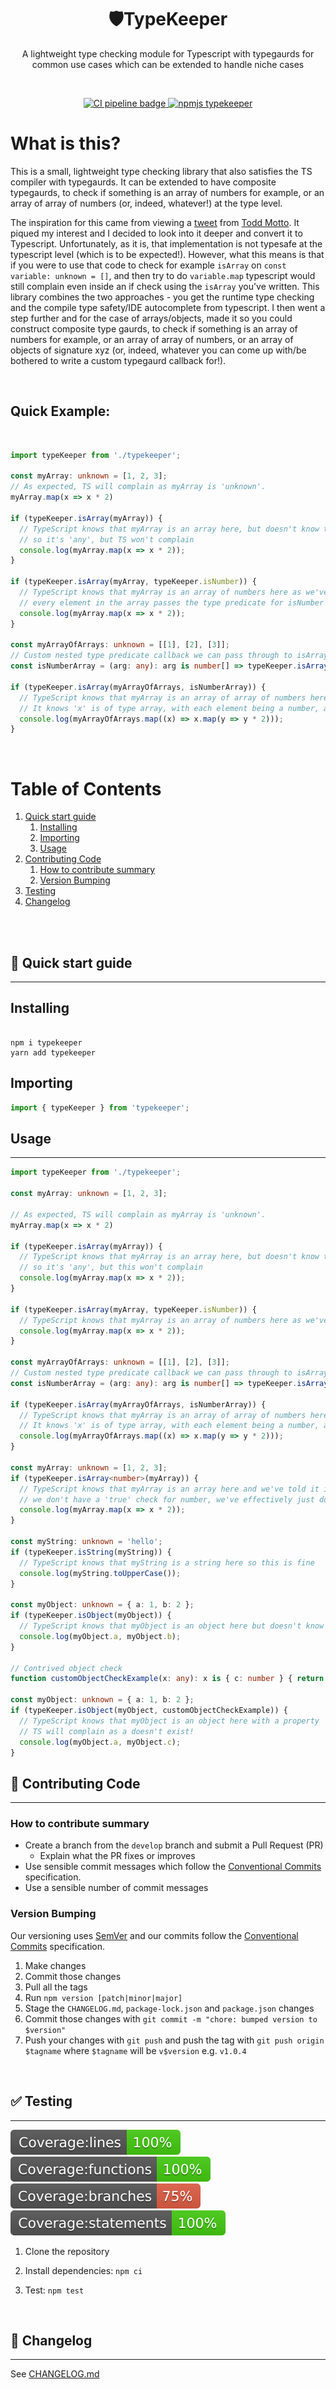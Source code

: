 <div align="center">
    <h1>🛡️TypeKeeper</h1>
</div>

<p align="center">
    A lightweight type checking module for Typescript with typegaurds for common use cases which can be extended to handle niche cases
</p>

<br/>

<p align="center">
    <a href="https://github.com/LaurenceStokes/typekeeper/actions/workflows/validate.yml" target="_blank">
        <img src="https://github.com/LaurenceStokes/typekeeper/actions/workflows/validate.yml/badge.svg" alt="CI pipeline badge" />
    </a>
    <a href="https://www.npmjs.com/package/typekeeper" target="_blank">
        <img src="https://img.shields.io/npm/v/typekeeper.svg" alt="npmjs typekeeper" />
    </a>
</p>

# What is this?

This is a small, lightweight type checking library that also satisfies the TS compiler with typegaurds. It can be extended to have composite typegaurds, to check if something is an array of numbers for example, or an array of array of numbers (or, indeed, whatever!) at the type level.

The inspiration for this came from viewing a [tweet]((https://twitter.com/toddmotto/status/1635423335742881792)) from [Todd Motto](https://twitter.com/toddmotto). It piqued my interest and I decided to look into it deeper and convert it to Typescript. Unfortunately, as it is, that implementation is not typesafe at the typescript level (which is to be expected!). However, what this means is that if you were to use that code to check for example `isArray` on `const variable: unknown = []`, and then try to do `variable.map` typescript would still complain even inside an if check using the `isArray` you've written. This library combines the two approaches - you get the runtime type checking and the compile type safety/IDE autocomplete from typescript. I then went a step further and for the case of arrays/objects, made it so you could construct composite type gaurds, to check if something is an array of numbers for example, or an array of array of numbers, or an array of objects of signature xyz (or, indeed, whatever you can come up with/be bothered to write a custom typegaurd callback for!).

<br />

## Quick Example:
<br />

```ts
import typeKeeper from './typekeeper';

const myArray: unknown = [1, 2, 3];
// As expected, TS will complain as myArray is 'unknown'.
myArray.map(x => x * 2)

if (typeKeeper.isArray(myArray)) {
  // TypeScript knows that myArray is an array here, but doesn't know the type of x
  // so it's 'any', but TS won't complain
  console.log(myArray.map(x => x * 2));
}

if (typeKeeper.isArray(myArray, typeKeeper.isNumber)) {
  // TypeScript knows that myArray is an array of numbers here as we've passed a second check to isArray which ensures
  // every element in the array passes the type predicate for isNumber
  console.log(myArray.map(x => x * 2));
}

const myArrayOfArrays: unknown = [[1], [2], [3]];
// Custom nested type predicate callback we can pass through to isArray
const isNumberArray = (arg: any): arg is number[] => typeKeeper.isArray(arg, typeKeeper.isNumber);

if (typeKeeper.isArray(myArrayOfArrays, isNumberArray)) {
  // TypeScript knows that myArray is an array of array of numbers here
  // It knows 'x' is of type array, with each element being a number, and so knows y is a number
  console.log(myArrayOfArrays.map((x) => x.map(y => y * 2)));
}
```
<br />

# Table of Contents

1. [Quick start guide](#id-section1)
    1. [Installing](#id-section1-1)
    2. [Importing](#id-section1-2)
    3. [Usage](#id-section1-3)
2. [Contributing Code](#id-section2)
    1. [How to contribute summary](#id-section2-1)
    2. [Version Bumping](#id-section2-2)
3. [Testing](#id-section3)
4. [Changelog](#id-section4)

<br />
<br />

<div id='id-section1'></div>

## 🚀 Quick start guide

<hr />

<div id='id-section1-1'></div>

## Installing

```

npm i typekeeper
yarn add typekeeper

```

<div id='id-section1-2'></div>

## Importing

```ts
import { typeKeeper } from 'typekeeper';
```

<div id='id-section1-3'></div>

## Usage

<hr />

```ts
import typeKeeper from './typekeeper';

const myArray: unknown = [1, 2, 3];

// As expected, TS will complain as myArray is 'unknown'.
myArray.map(x => x * 2)

if (typeKeeper.isArray(myArray)) {
  // TypeScript knows that myArray is an array here, but doesn't know the type of x
  // so it's 'any', but this won't complain
  console.log(myArray.map(x => x * 2));
}

if (typeKeeper.isArray(myArray, typeKeeper.isNumber)) {
  // TypeScript knows that myArray is an array of numbers here as we've passed a second check to isArray
  console.log(myArray.map(x => x * 2));
}

const myArrayOfArrays: unknown = [[1], [2], [3]];
// Custom nested type predicate callback we can pass through to isArray
const isNumberArray = (arg: any): arg is number[] => typeKeeper.isArray(arg, typeKeeper.isNumber);

if (typeKeeper.isArray(myArrayOfArrays, isNumberArray)) {
  // TypeScript knows that myArray is an array of array of numbers here
  // It knows 'x' is of type array, with each element being a number, and so knows y is a number
  console.log(myArrayOfArrays.map((x) => x.map(y => y * 2)));
}

const myArray: unknown = [1, 2, 3];
if (typeKeeper.isArray<number>(myArray)) {
  // TypeScript knows that myArray is an array here and we've told it it's of type number, but 
  // we don't have a 'true' check for number, we've effectively just done an 'as number' cast
  console.log(myArray.map(x => x * 2));
}

const myString: unknown = 'hello';
if (typeKeeper.isString(myString)) {
  // TypeScript knows that myString is a string here so this is fine
  console.log(myString.toUpperCase());
}

const myObject: unknown = { a: 1, b: 2 };
if (typeKeeper.isObject(myObject)) {
  // TypeScript knows that myObject is an object here but doesn't know the signature, it's essential Record<string, any>
  console.log(myObject.a, myObject.b);
}

// Contrived object check
function customObjectCheckExample(x: any): x is { c: number } { return typeKeeper.isNumber(x.c) }

const myObject: unknown = { a: 1, b: 2 };
if (typeKeeper.isObject(myObject, customObjectCheckExample)) {
  // TypeScript knows that myObject is an object here with a property 'c' that is a number
  // TS will complain as a doesn't exist!
  console.log(myObject.a, myObject.c);
}
```

<div id='id-section2'></div>

## 📝 Contributing Code

<hr />

<div id='id-section2-1'></div>

### How to contribute summary

-   Create a branch from the `develop` branch and submit a Pull Request (PR)
    -   Explain what the PR fixes or improves
-   Use sensible commit messages which follow the [Conventional Commits](https://www.conventionalcommits.org/en/v1.0.0/#summary) specification.
-   Use a sensible number of commit messages

<div id='id-section2-2'></div>

### Version Bumping

Our versioning uses [SemVer](https://semver.org/) and our commits follow the [Conventional Commits](https://www.conventionalcommits.org/en/about/) specification.

1. Make changes
2. Commit those changes
3. Pull all the tags
4. Run `npm version [patch|minor|major]`
5. Stage the `CHANGELOG.md`, `package-lock.json` and `package.json` changes
6. Commit those changes with `git commit -m "chore: bumped version to $version"`
7. Push your changes with `git push` and push the tag with `git push origin $tagname` where `$tagname` will be `v$version` e.g. `v1.0.4`

<br />

<div id='id-section3'></div>

## ✅ Testing

<hr />

![Coverage lines](https://raw.githubusercontent.com/LaurenceStokes/typekeeper/main/badges/badge-lines.svg)
![Coverage functions](https://raw.githubusercontent.com/LaurenceStokes/typekeeper/main/badges/badge-functions.svg)
![Coverage branches](https://raw.githubusercontent.com/LaurenceStokes/typekeeper/main/badges/badge-branches.svg)
![Coverage statements](https://raw.githubusercontent.com/LaurenceStokes/typekeeper/main/badges/badge-statements.svg)

1. Clone the repository

2. Install dependencies: `npm ci`

3. Test: `npm test`

<br />

<div id='id-section4'></div>

## 📘 Changelog

<hr />

See [CHANGELOG.md](https://github.com/LaurenceStokes/typekeeper/blob/main/CHANGELOG.md)

<br />

